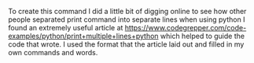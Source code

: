 To create this command I did a little bit of digging online to see how other people separated print command into separate lines when using python
I found an extremely useful article at https://www.codegrepper.com/code-examples/python/print+multiple+lines+python which helped to guide the code that wrote.
I used the format that the article laid out and filled in my own commands and words.
